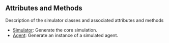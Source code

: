 ## Attributes and Methods
Description of the simulator classes and associated attributes and methods

- [Simulator](Simulator.md): Generate the core simulation.
- [Agent](Agent.md): Generate an instance of a simulated agent. 

